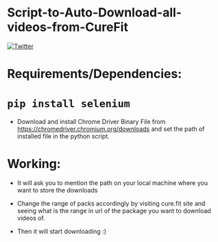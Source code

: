 # Script-to-Auto-Download-all-videos-from-CureFit
[![Twitter](https://img.shields.io/twitter/url/https/twitter.com/aadiltajani.svg?style=social&label=Follow%20%40tajani_aadil)](https://twitter.com/tajani_aadil)

# Requirements/Dependencies:

# `pip install selenium`

- Download and install Chrome Driver Binary File from https://chromedriver.chromium.org/downloads and set the path of installed file in the python script.

# Working:

  - It will ask you to mention the path on your local machine where you want to store the downloads

  - Change the range of packs accordingly by visiting cure.fit site and seeing what is the range in url of the package you want to download videos of.

  - Then it will start downloading :)
